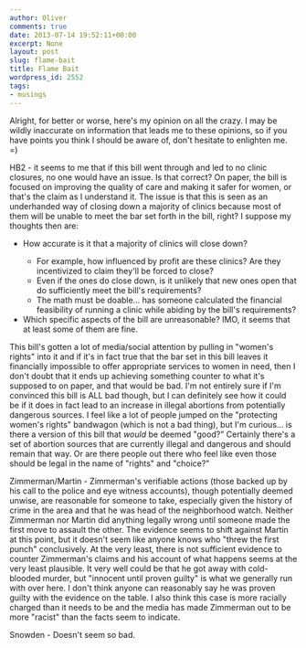 ```yaml
---
author: Oliver
comments: true
date: 2013-07-14 19:52:11+00:00
excerpt: None
layout: post
slug: flame-bait
title: Flame Bait
wordpress_id: 2552
tags:
- musings
---
```


Alright, for better or worse, here's my opinion on all the crazy. I may be wildly inaccurate on information that leads me to these opinions, so if you have points you think I should be aware of, don't hesitate to enlighten me. =)

HB2 - it seems to me that if this bill went through and led to no clinic closures, no one would have an issue. Is that correct? On paper, the bill is focused on improving the quality of care and making it safer for women, or that's the claim as I understand it. The issue is that this is seen as an underhanded way of closing down a majority of clinics because most of them will be unable to meet the bar set forth in the bill, right? I suppose my thoughts then are:

<ul>
<li>How accurate is it that a majority of clinics will close down?</li>
<ul>
<li>For example, how influenced by profit are these clinics? Are they incentivized to claim they'll be forced to close?</li>
<li>Even if the ones do close down, is it unlikely that new ones open that do sufficiently meet the bill's requirements?</li>
<li>The math must be doable... has someone calculated the financial feasibility of running a clinic while abiding by the bill's requirements?</li>
</ul>
<li>Which specific aspects of the bill are unreasonable? IMO, it seems that at least some of them are fine.</li>
</ul>

This bill's gotten a lot of media/social attention by pulling in "women's rights" into it and if it's in fact true that the bar set in this bill leaves it financially impossible to offer appropriate services to women in need, then I don't doubt that it ends up achieving something counter to what it's supposed to on paper, and that would be bad. I'm not entirely sure if I'm convinced this bill is ALL bad though, but I can definitely see how it could be if it does in fact lead to an increase in illegal abortions from potentially dangerous sources. I feel like a lot of people jumped on the "protecting women's rights" bandwagon (which is not a bad thing), but I'm curious... is there a version of this bill that <em>would</em> be deemed "good?" Certainly there's a set of abortion sources that are currently illegal and dangerous and should remain that way. Or are there people out there who feel like even those should be legal in the name of "rights" and "choice?"

Zimmerman/Martin - Zimmerman's verifiable actions (those backed up by his call to the police and eye witness accounts), though potentially deemed unwise, are reasonable for someone to take, especially given the history of crime in the area and that he was head of the neighborhood watch. Neither Zimmerman nor Martin did anything legally wrong until someone made the first move to assault the other. The evidence seems to shift against Martin at this point, but it doesn't seem like anyone knows who "threw the first punch" conclusively. At the very least, there is not sufficient evidence to counter Zimmerman's claims and his account of what happens seems at the very least plausible. It very well could be that he got away with cold-blooded murder, but "innocent until proven guilty" is what we generally run with over here. I don't think anyone can reasonably say he was proven guilty with the evidence on the table. I also think this case is more racially charged than it needs to be and the media has made Zimmerman out to be more "racist" than the facts seem to indicate.

Snowden - Doesn't seem so bad.